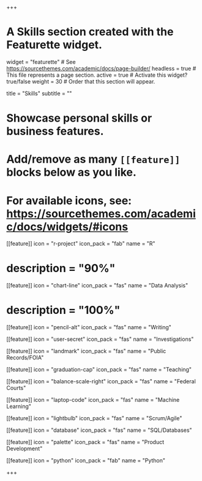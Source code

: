 +++
# A Skills section created with the Featurette widget.
widget = "featurette"  # See https://sourcethemes.com/academic/docs/page-builder/
headless = true  # This file represents a page section.
active = true  # Activate this widget? true/false
weight = 30  # Order that this section will appear.

title = "Skills"
subtitle = ""

# Showcase personal skills or business features.
# 
# Add/remove as many `[[feature]]` blocks below as you like.
# 
# For available icons, see: https://sourcethemes.com/academic/docs/widgets/#icons

[[feature]]
  icon = "r-project"
  icon_pack = "fab"
  name = "R"
  # description = "90%"
  
[[feature]]
  icon = "chart-line"
  icon_pack = "fas"
  name = "Data Analysis"
  # description = "100%"  
  
[[feature]]
  icon = "pencil-alt"
  icon_pack = "fas"
  name = "Writing"

[[feature]]
  icon = "user-secret"
  icon_pack = "fas"
  name = "Investigations"
  
[[feature]]
  icon = "landmark"
  icon_pack = "fas"
  name = "Public Records/FOIA"

[[feature]]
  icon = "graduation-cap"
  icon_pack = "fas"
  name = "Teaching"

[[feature]]
  icon = "balance-scale-right"
  icon_pack = "fas"
  name = "Federal Courts"

[[feature]]
  icon = "laptop-code"
  icon_pack = "fas"
  name = "Machine Learning"  

[[feature]]
  icon = "lightbulb"
  icon_pack = "fas"
  name = "Scrum/Agile"
  
[[feature]]
  icon = "database"
  icon_pack = "fas"
  name = "SQL/Databases"
  
[[feature]]
  icon = "palette"
  icon_pack = "fas"
  name = "Product Development"
  
[[feature]]
  icon = "python"
  icon_pack = "fab"
  name = "Python"
  





+++
